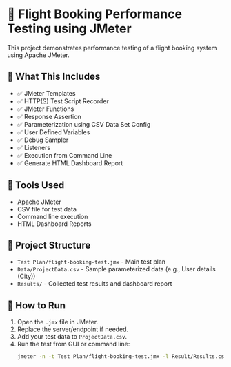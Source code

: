 # 🛫 Flight Booking Performance Testing using JMeter

This project demonstrates performance testing of a flight booking system using Apache JMeter.

## 📌 What This Includes

- ✅ JMeter Templates
- ✅ HTTP(S) Test Script Recorder
- ✅ JMeter Functions
- ✅ Response Assertion
- ✅ Parameterization using CSV Data Set Config
- ✅ User Defined Variables
- ✅ Debug Sampler
- ✅ Listeners
- ✅ Execution from Command Line
- ✅ Generate HTML Dashboard Report

## 🧪 Tools Used

- Apache JMeter
- CSV file for test data
- Command line execution
- HTML Dashboard Reports

## 🔧 Project Structure

- `Test Plan/flight-booking-test.jmx` - Main test plan
- `Data/ProjectData.csv` - Sample parameterized data (e.g., User details (City))
- `Results/` - Collected test results and dashboard report
  
## 🚀 How to Run

1. Open the `.jmx` file in JMeter.
2. Replace the server/endpoint if needed.
3. Add your test data to `ProjectData.csv`.
4. Run the test from GUI or command line:
   ```bash
   jmeter -n -t Test Plan/flight-booking-test.jmx -l Result/Results.csv -e -o htmlReport/HTMLReport
